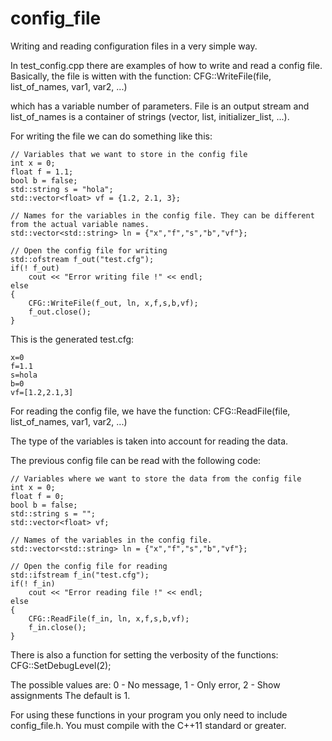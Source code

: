 # config_file
Writing and reading configuration files in a very simple way.

In test_config.cpp there are examples of how to write and read a config file.
Basically, the file is witten with the function:
    CFG::WriteFile(file, list_of_names, var1, var2, ...)

which has a variable number of parameters. File is an output stream and list_of_names is a container of strings (vector, list, initializer_list, ...).

For writing the file we can do something like this:

    // Variables that we want to store in the config file
    int x = 0;
    float f = 1.1;
    bool b = false;
    std::string s = "hola";
    std::vector<float> vf = {1.2, 2.1, 3};
    
    // Names for the variables in the config file. They can be different from the actual variable names.
    std::vector<std::string> ln = {"x","f","s","b","vf"};

    // Open the config file for writing
    std::ofstream f_out("test.cfg");
    if(! f_out)
        cout << "Error writing file !" << endl;
    else
    {
        CFG::WriteFile(f_out, ln, x,f,s,b,vf);
        f_out.close();
    }

This is the generated test.cfg:

    x=0
    f=1.1
    s=hola
    b=0
    vf=[1.2,2.1,3]

For reading the config file, we have the function:
    CFG::ReadFile(file, list_of_names, var1, var2, ...)

The type of the variables is taken into account for reading the data.

The previous config file can be read with the following code:

    // Variables where we want to store the data from the config file
    int x = 0;
    float f = 0;
    bool b = false;
    std::string s = "";
    std::vector<float> vf;
    
    // Names of the variables in the config file. 
    std::vector<std::string> ln = {"x","f","s","b","vf"};

    // Open the config file for reading
    std::ifstream f_in("test.cfg");
    if(! f_in)
        cout << "Error reading file !" << endl;
    else
    {
        CFG::ReadFile(f_in, ln, x,f,s,b,vf);
        f_in.close();
    }

There is also a function for setting the verbosity of the functions:
    CFG::SetDebugLevel(2);

The possible values are:
0 - No message, 1 - Only error, 2 - Show assignments
The default is 1.

For using these functions in your program you only need to include config_file.h. You must compile with the C++11 standard or greater.
